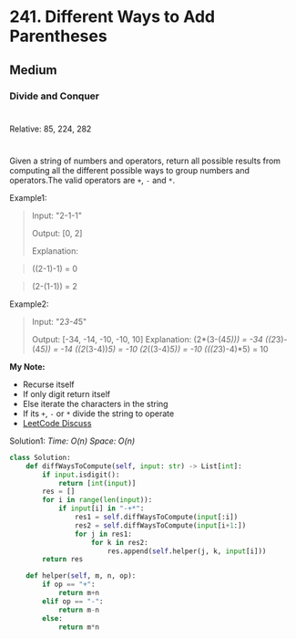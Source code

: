# 241. Different Ways to Add Parentheses
## Medium
### Divide and Conquer
#
Relative: 85, 224, 282
#

Given a string of numbers and operators, return all possible results from computing all the different possible ways to group numbers and operators.The valid operators are ```+```, ```-``` and ```*```.

Example1:
> Input: "2-1-1"
> 
> Output: [0, 2]
>
> Explanation:

> ((2-1)-1) = 0 

> (2-(1-1)) = 2

Example2:
> Input: "2*3-4*5"
> 
> Output: [-34, -14, -10, -10, 10]
> Explanation:
> (2*(3-(4*5))) = -34 
> ((2*3)-(4*5)) = -14 
> ((2*(3-4))*5) = -10 
> (2*((3-4)*5)) = -10 
> (((2*3)-4)*5) = 10

**My Note:**
* Recurse itself
* If only digit return itself
* Else iterate the characters in the string
* If its ```+```, ```-``` or ```*``` divide the string to operate
* [LeetCode Discuss](https://leetcode.com/problems/different-ways-to-add-parentheses/discuss/66419/Python-easy-to-understand-solution-(divide-and-conquer).)

Solution1:
*Time: O(n)*
*Space: O(n)*
```python
class Solution:
    def diffWaysToCompute(self, input: str) -> List[int]:
        if input.isdigit():
            return [int(input)]
        res = []
        for i in range(len(input)):
            if input[i] in "-+*":
                res1 = self.diffWaysToCompute(input[:i])
                res2 = self.diffWaysToCompute(input[i+1:])
                for j in res1:
                    for k in res2:
                        res.append(self.helper(j, k, input[i]))
        return res

    def helper(self, m, n, op):
        if op == "+":
            return m+n
        elif op == "-":
            return m-n
        else:
            return m*n
```
